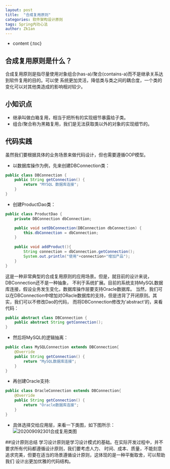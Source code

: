 ```yaml
---
layout: post
title:  "合成复用原则"
categories: 软件架构设计原则
tags: Spring内功心法
author: Zk1an
---
```


* content
{:toc}


## 合成复用原则是什么？
合成复用原则是指尽量使用对象组合(has-a)/聚合(contains-a)而不是继承关系达到软件复用的目的。可以使
系统更加灵活，降低类与类之间的耦合度，一个类的变化可以对其他类造成的影响相对较少。
## 小知识点
- 继承叫做白箱复用，相当于把所有的实现细节暴露给子类。
- 组合/聚合称为黑箱复用，我们是无法获取类以外的对象的实现细节的。
## 代码实践  
虽然我们要根据具体的业务场景来做代码设计，但也需要遵循OOP模型。
- 以数据库操作为例，先来创建DBConnection类：
```java
public class DBConnection {
    public String getConnection() {
        return "MYSQL 数据库连接";
    }
}
```
- 创建ProductDao类：
```java
public class ProductDao {
    private DBConnection dbConnection;

    public void setDbConnection(DBConnection dbConnection) {
        this.dbConnection = dbConnection;
    }
    
    public void addProduct(){
        String connection = dbConnection.getConnection();
        System.out.println("使用"+connection+"增加产品");
    }
}
```
这是一种非常典型的合成复用原则的应用场景。但是，就目前的设计来说，DBConnection还不是一种抽象，
不利于系统扩展。目前的系统支持MySQL数据库连接，假设业务发生变化，数据库操作层要支持Oracle数据库。
当然，我们可以在DBConnection中增加对ORacle数据库的支持，但是违背了开闭原则。其实，我们可以不修改Dao的代码，
而将DBConnection修改为'abstract'的，来看代码：
```java
public abstract class DBConnection {
    public abstract String getConnection();
}
```
- 然后将MySQL的逻辑抽离：
```java
public class MySQLConnection extends DBConnection{
    @Override
    public String getConnection() {
        return "MySQL数据库连接";
    }
}
```
- 再创建Oracle支持:
```java
public class OracleConnection extends DBConnection{
    @Override
    public String getConnection() {
        return "Oracle数据库连接";
    }
}
```
- 具体选择交给应用层，来看一下类图，如下图所示：
![202009092301合成复用类图](https://gitee.com/zhaokeyan/pic_repo/raw/master/uPic/%202020%2009%2009%2023%2001合成复用类图.png)

##设计原则总结
学习设计原则是学习设计模式的基础。在实际开发过程中，并不要求所有代码都遵循设计原则，我们要考虑人力、
时间、成本、质量，不能刻意追求完美，但要在适当的场景遵循设计原则，这体现的是一种平衡取舍，可以帮助我们
设计出更加优雅的代码结构。

